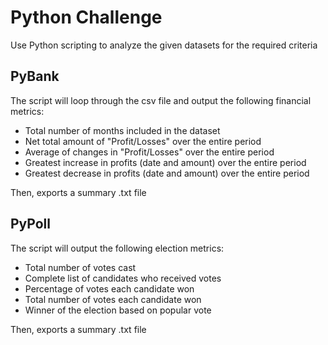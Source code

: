 # Python Challenge
Use Python scripting to analyze the given datasets for the required criteria

## PyBank
The script will loop through the csv file and output the following financial metrics:

- Total number of months included in the dataset
- Net total amount of "Profit/Losses" over the entire period
- Average of changes in "Profit/Losses" over the entire period
- Greatest increase in profits (date and amount) over the entire period
- Greatest decrease in profits (date and amount) over the entire period

Then, exports a summary .txt file
  
## PyPoll
The script will output the following election metrics:

- Total number of votes cast
- Complete list of candidates who received votes
- Percentage of votes each candidate won
- Total number of votes each candidate won
- Winner of the election based on popular vote

Then, exports a summary .txt file

